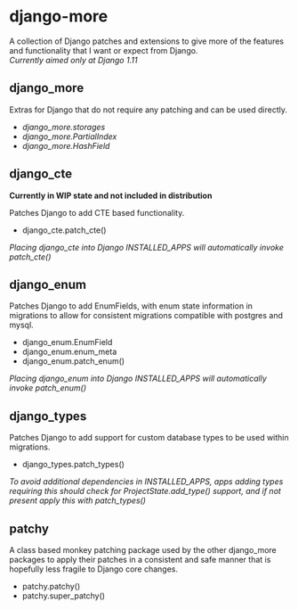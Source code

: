 # django-more

A collection of Django patches and extensions to give more of the features and functionality that I want or expect from Django.  
_Currently aimed only at Django 1.11_


## django_more

Extras for Django that do not require any patching and can be used directly.
 * *django_more.storages*
 * *django_more.PartialIndex*
 * *django_more.HashField*


## django_cte

**Currently in WIP state and not included in distribution**

Patches Django to add CTE based functionality.
* django_cte.patch_cte()

_Placing django_cte into Django INSTALLED_APPS will automatically invoke patch_cte()_


## django_enum

Patches Django to add EnumFields, with enum state information in migrations to allow for consistent migrations compatible with postgres and mysql.
 * django_enum.EnumField
 * django_enum.enum_meta
 * django_enum.patch_enum()

_Placing django_enum into Django INSTALLED_APPS will automatically invoke patch_enum()_


## django_types

Patches Django to add support for custom database types to be used within migrations.
 * django_types.patch_types()

_To avoid additional dependencies in INSTALLED_APPS, apps adding types requiring this should check for ProjectState.add_type() support, and if not present apply this with patch_types()_


## patchy

A class based monkey patching package used by the other django_more packages to apply their patches in a consistent and safe manner that is hopefully less fragile to Django core changes.
* patchy.patchy()
* patchy.super_patchy()
